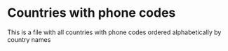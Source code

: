 # Countries with phone codes
This is a file with all countries with phone codes ordered alphabetically by country names
